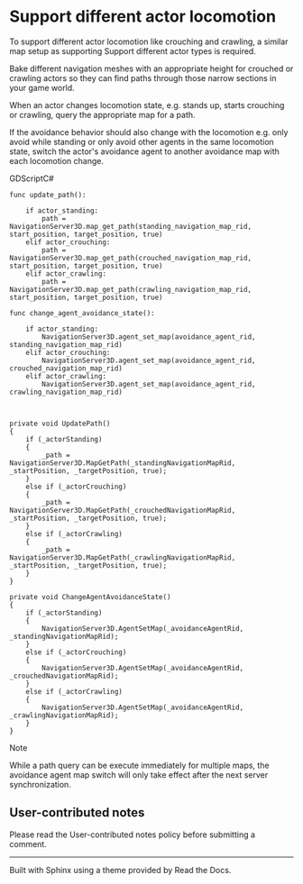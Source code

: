 # Support different actor locomotion

To support different actor locomotion like crouching and crawling, a similar
map setup as supporting Support different actor types is required.

Bake different navigation meshes with an appropriate height for crouched or
crawling actors so they can find paths through those narrow sections in your
game world.

When an actor changes locomotion state, e.g. stands up, starts crouching or
crawling, query the appropriate map for a path.

If the avoidance behavior should also change with the locomotion e.g. only
avoid while standing or only avoid other agents in the same locomotion state,
switch the actor's avoidance agent to another avoidance map with each
locomotion change.

GDScriptC#

    
    
    func update_path():
    
        if actor_standing:
            path = NavigationServer3D.map_get_path(standing_navigation_map_rid, start_position, target_position, true)
        elif actor_crouching:
            path = NavigationServer3D.map_get_path(crouched_navigation_map_rid, start_position, target_position, true)
        elif actor_crawling:
            path = NavigationServer3D.map_get_path(crawling_navigation_map_rid, start_position, target_position, true)
    
    func change_agent_avoidance_state():
    
        if actor_standing:
            NavigationServer3D.agent_set_map(avoidance_agent_rid, standing_navigation_map_rid)
        elif actor_crouching:
            NavigationServer3D.agent_set_map(avoidance_agent_rid, crouched_navigation_map_rid)
        elif actor_crawling:
            NavigationServer3D.agent_set_map(avoidance_agent_rid, crawling_navigation_map_rid)
    
    
    
    private void UpdatePath()
    {
        if (_actorStanding)
        {
            _path = NavigationServer3D.MapGetPath(_standingNavigationMapRid, _startPosition, _targetPosition, true);
        }
        else if (_actorCrouching)
        {
            _path = NavigationServer3D.MapGetPath(_crouchedNavigationMapRid, _startPosition, _targetPosition, true);
        }
        else if (_actorCrawling)
        {
            _path = NavigationServer3D.MapGetPath(_crawlingNavigationMapRid, _startPosition, _targetPosition, true);
        }
    }
    
    private void ChangeAgentAvoidanceState()
    {
        if (_actorStanding)
        {
            NavigationServer3D.AgentSetMap(_avoidanceAgentRid, _standingNavigationMapRid);
        }
        else if (_actorCrouching)
        {
            NavigationServer3D.AgentSetMap(_avoidanceAgentRid, _crouchedNavigationMapRid);
        }
        else if (_actorCrawling)
        {
            NavigationServer3D.AgentSetMap(_avoidanceAgentRid, _crawlingNavigationMapRid);
        }
    }
    

Note

While a path query can be execute immediately for multiple maps, the avoidance
agent map switch will only take effect after the next server synchronization.

## User-contributed notes

Please read the User-contributed notes policy before submitting a comment.

* * *

Built with Sphinx using a theme provided by Read the Docs.

